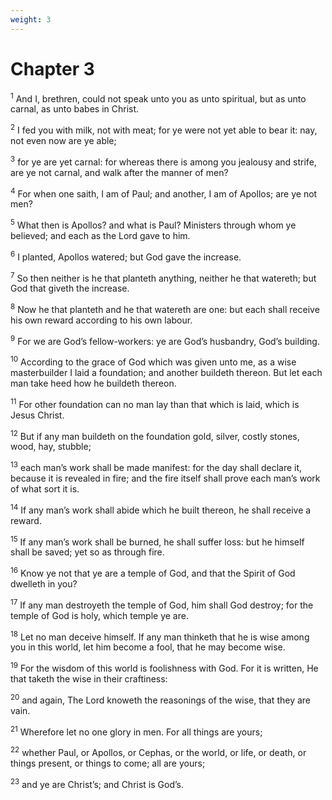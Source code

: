 ```yaml
---
weight: 3
---
```


# Chapter 3

<sup>1</sup> And I, brethren, could not speak unto you as unto spiritual, but as unto carnal, as unto babes in Christ. 

<sup>2</sup> I fed you with milk, not with meat; for ye were not yet able to bear it: nay, not even now are ye able; 

<sup>3</sup> for ye are yet carnal: for whereas there is among you jealousy and strife, are ye not carnal, and walk after the manner of men? 

<sup>4</sup> For when one saith, I am of Paul; and another, I am of Apollos; are ye not men? 

<sup>5</sup> What then is Apollos? and what is Paul? Ministers through whom ye believed; and each as the Lord gave to him. 

<sup>6</sup> I planted, Apollos watered; but God gave the increase. 

<sup>7</sup> So then neither is he that planteth anything, neither he that watereth; but God that giveth the increase. 

<sup>8</sup> Now he that planteth and he that watereth are one: but each shall receive his own reward according to his own labour. 

<sup>9</sup> For we are God’s fellow-workers: ye are God’s husbandry, God’s building. 

<sup>10</sup> According to the grace of God which was given unto me, as a wise masterbuilder I laid a foundation; and another buildeth thereon. But let each man take heed how he buildeth thereon. 

<sup>11</sup> For other foundation can no man lay than that which is laid, which is Jesus Christ. 

<sup>12</sup> But if any man buildeth on the foundation gold, silver, costly stones, wood, hay, stubble; 

<sup>13</sup> each man’s work shall be made manifest: for the day shall declare it, because it is revealed in fire; and the fire itself shall prove each man’s work of what sort it is. 

<sup>14</sup> If any man’s work shall abide which he built thereon, he shall receive a reward. 

<sup>15</sup> If any man’s work shall be burned, he shall suffer loss: but he himself shall be saved; yet so as through fire. 

<sup>16</sup> Know ye not that ye are a temple of God, and that the Spirit of God dwelleth in you? 

<sup>17</sup> If any man destroyeth the temple of God, him shall God destroy; for the temple of God is holy, which temple ye are. 

<sup>18</sup> Let no man deceive himself. If any man thinketh that he is wise among you in this world, let him become a fool, that he may become wise. 

<sup>19</sup> For the wisdom of this world is foolishness with God. For it is written, He that taketh the wise in their craftiness: 

<sup>20</sup> and again, The Lord knoweth the reasonings of the wise, that they are vain. 

<sup>21</sup> Wherefore let no one glory in men. For all things are yours; 

<sup>22</sup> whether Paul, or Apollos, or Cephas, or the world, or life, or death, or things present, or things to come; all are yours; 

<sup>23</sup> and ye are Christ’s; and Christ is God’s. 


